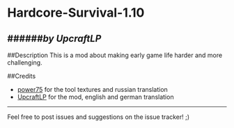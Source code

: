 # Hardcore-Survival-1.10
######*by UpcraftLP*
---




##Description
This is a mod about making early game life harder and more challenging.


##Credits
 - [power75](https://minecraft.curseforge.com/members/power75 "CurseForge.com/Members") for the tool textures and russian translation
 - [UpcraftLP](https://minecraft.curseforge.com/members/UpcraftLP "CurseForge.com/Members") for the mod, english and german translation


---
Feel free to post issues and suggestions on the issue tracker! ;)
